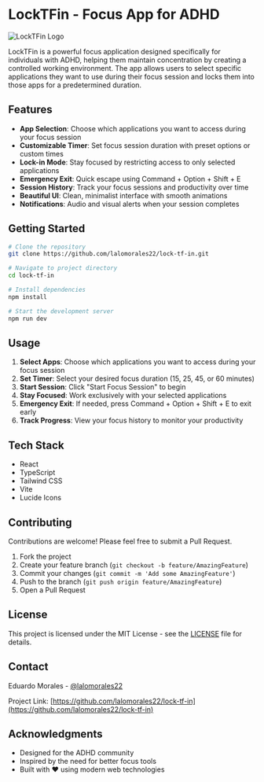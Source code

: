 # LockTFin - Focus App for ADHD

![LockTFin Logo](https://raw.githubusercontent.com/lalomorales22/lock-tf-in/main/public/logo.png)

LockTFin is a powerful focus application designed specifically for individuals with ADHD, helping them maintain concentration by creating a controlled working environment. The app allows users to select specific applications they want to use during their focus session and locks them into those apps for a predetermined duration.

## Features

- **App Selection**: Choose which applications you want to access during your focus session
- **Customizable Timer**: Set focus session duration with preset options or custom times
- **Lock-in Mode**: Stay focused by restricting access to only selected applications
- **Emergency Exit**: Quick escape using Command + Option + Shift + E
- **Session History**: Track your focus sessions and productivity over time
- **Beautiful UI**: Clean, minimalist interface with smooth animations
- **Notifications**: Audio and visual alerts when your session completes

## Getting Started

```bash
# Clone the repository
git clone https://github.com/lalomorales22/lock-tf-in.git

# Navigate to project directory
cd lock-tf-in

# Install dependencies
npm install

# Start the development server
npm run dev
```

## Usage

1. **Select Apps**: Choose which applications you want to access during your focus session
2. **Set Timer**: Select your desired focus duration (15, 25, 45, or 60 minutes)
3. **Start Session**: Click "Start Focus Session" to begin
4. **Stay Focused**: Work exclusively with your selected applications
5. **Emergency Exit**: If needed, press Command + Option + Shift + E to exit early
6. **Track Progress**: View your focus history to monitor your productivity

## Tech Stack

- React
- TypeScript
- Tailwind CSS
- Vite
- Lucide Icons

## Contributing

Contributions are welcome! Please feel free to submit a Pull Request.

1. Fork the project
2. Create your feature branch (`git checkout -b feature/AmazingFeature`)
3. Commit your changes (`git commit -m 'Add some AmazingFeature'`)
4. Push to the branch (`git push origin feature/AmazingFeature`)
5. Open a Pull Request

## License

This project is licensed under the MIT License - see the [LICENSE](LICENSE) file for details.

## Contact

Eduardo Morales - [@lalomorales22](https://github.com/lalomorales22)

Project Link: [https://github.com/lalomorales22/lock-tf-in](https://github.com/lalomorales22/lock-tf-in)

## Acknowledgments

- Designed for the ADHD community
- Inspired by the need for better focus tools
- Built with ❤️ using modern web technologies